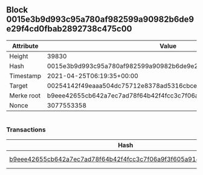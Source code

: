 ## Block 0015e3b9d993c95a780af982599a90982b6de9e29f4cd0fbab2892738c475c00

Attribute | Value
--- | ---
Height | 39830
Hash | 0015e3b9d993c95a780af982599a90982b6de9e29f4cd0fbab2892738c475c00
Timestamp | 2021-04-25T06:19:35+00:00
Target | 00254142f49eaaa504dc75712e8378ad5316cbcead634704b3734b6271167cc4
Merke root | b9eee42655cb642a7ec7ad78f64b42f4fcc3c7f06a9f3f605a914a70198ddb17
Nonce | 3077553358

```

```

### Transactions

Hash | Amount
--- | ---
[b9eee42655cb642a7ec7ad78f64b42f4fcc3c7f06a9f3f605a914a70198ddb17](b9eee42655cb642a7ec7ad78f64b42f4fcc3c7f06a9f3f605a914a70198ddb17.md) | 10.00000000 SKEPTI 
